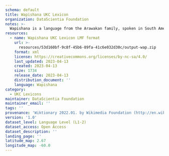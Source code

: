 ```yaml
---
schema: default
title: Wapishana UKC Lexicon
organization: DataScientia Foundation
notes: >-
  Wapishana is a language from the Arawakan family, spoken in South America. The UKC Lexicon of Wapishana is represented as a lexico-semantic network. It consists of words, word senses, synsets, as well as sense-level and synset-level relationships.
resources:
  - name: Wapishana UKC Lexicon LMF format
    url: >-
      resources/53d160bf-9c8f-45b6-89fa-41c6e032d30c/output-wap.zip
    format: xml
    license: https://creativecommons.org/licenses/by-nc-sa/4.0/
    last_updated: 2023-04-13
    created: 2023-04-13
    size: 1734
    release_date: 2023-04-13
    distribution_document: ''
    language: Wapishana
category:
  - UKC Lexicons
maintainer: DataScientia Foundation
maintainer_email: ''
tags: ''
provenance: 'Wiktionary 2022.01. by Wikimedia Foundation (http://en.wiktionary.org); CogNet 2.1 by Khuyagbaatar Batsuren, National University of Mongolia (http://cognet.ukc.disi.unitn.it); KinDiv: Kinship Diversity 1.0 by Temuulen Khishigsuren (http://ukc.disi.unitn.it/index.php/kinship/); Native Languages of the Americas 2021.11. by Laura Redish and Orrin Lewis (http://www.native-languages.org); Princeton WordNet 2.1 by Princeton University (https://wordnet.princeton.edu)'
version: '1.0'
dataset_level: Language Level (L1-2)
dataset_access: Open Access
dataset_description: ''
landing_page: ''
latitude_map: 2.67
longitude_map: -60.0
---
```

